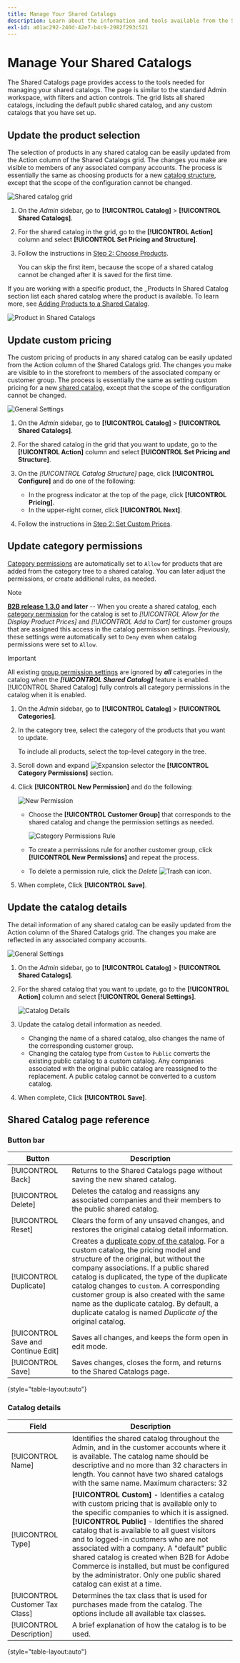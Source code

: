 ```yaml
---
title: Manage Your Shared Catalogs
description: Learn about the information and tools available from the Shared Catalogs page.
exl-id: a01ac292-240d-42e7-b4c9-2982f293c521
---
```

# Manage Your Shared Catalogs

The Shared Catalogs page provides access to the tools needed for managing your shared catalogs. The page is similar to the standard Admin workspace, with filters and action controls. The grid lists all shared catalogs, including the default public shared catalog, and any custom catalogs that you have set up.

## Update the product selection

The selection of products in any shared catalog can be easily updated from the Action column of the Shared Catalogs grid. The changes you make are visible to members of any associated company accounts. The process is essentially the same as choosing products for a new [catalog structure](catalog-shared-pricing-structure.md), except that the scope of the configuration cannot be changed.

![Shared catalog grid](./assets/shared-catalog-grid-set-pricing-structure.png)<!-- zoom -->

1. On the _Admin_ sidebar, go to **[!UICONTROL Catalog]** > **[!UICONTROL Shared Catalogs]**.

1. For the shared catalog in the grid, go to the **[!UICONTROL Action]** column and select **[!UICONTROL Set Pricing and Structure]**.

1. Follow the instructions in [Step 2: Choose Products](catalog-shared-pricing-structure.md).

   You can skip the first item, because the scope of a shared catalog cannot be changed after it is saved for the first time.

If you are working with a specific product, the _Products In Shared Catalog section list each shared catalog where the product is available. To learn more, see [Adding Products to a Shared Catalog](catalog-shared-product-add.md).

![Product in Shared Catalogs](./assets/shared-catalog-assigned.png)<!-- zoom -->

## Update custom pricing

The custom pricing of products in any shared catalog can be easily updated from the Action column of the Shared Catalogs grid. The changes you make are visible to in the storefront to members of the associated company or customer group. The process is essentially the same as setting custom pricing for a new [shared catalog](catalog-shared-pricing-structure.md), except that the scope of the configuration cannot be changed.

![General Settings](./assets/shared-catalog-grid-set-pricing-structure.png)<!-- zoom -->

1. On the _Admin_ sidebar, go to **[!UICONTROL Catalog]** > **[!UICONTROL Shared Catalogs]**.

1. For the shared catalog in the grid that you want to update, go to the **[!UICONTROL Action]** column and select **[!UICONTROL Set Pricing and Structure]**.

1. On the _[!UICONTROL Catalog Structure]_ page, click **[!UICONTROL Configure]** and do one of the following:

   - In the progress indicator at the top of the page, click **[!UICONTROL Pricing]**.
   - In the upper-right corner, click **[!UICONTROL Next]**.

1. Follow the instructions in [Step 2: Set Custom Prices](catalog-shared-pricing-structure.md).

## Update category permissions

[Category permissions](../catalog/category-permissions.md) are automatically set to `Allow` for products that are added from the category tree to a shared catalog. You can later adjust the permissions, or create additional rules, as needed.

>[!NOTE]
>
>**[B2B release 1.3.0](release-notes.md#b2b-v130) and later** -- When you create a shared catalog, each [category permission](../catalog/category-permissions.md) for the catalog is set to _[!UICONTROL Allow for the Display Product Prices]_ and _[!UICONTROL Add to Cart]_ for customer groups that are assigned this access in the catalog permission settings. Previously, these settings were automatically set to `Deny` even when catalog permissions were set to `Allow`.

>[!IMPORTANT]
>
>All existing [group permission settings](../configuration-reference/catalog/catalog.md#category-permissions) are ignored by **_all_** categories in the catalog when the **_[!UICONTROL Shared Catalog]_** feature is enabled. [!UICONTROL Shared Catalog] fully controls all category permissions in the catalog when it is enabled.

1. On the _Admin_ sidebar, go to **[!UICONTROL Catalog]** > **[!UICONTROL Categories]**.

1. In the category tree, select the category of the products that you want to update.

   To include all products, select the top-level category in the tree.

1. Scroll down and expand ![Expansion selector](../assets/icon-display-expand.png) the **[!UICONTROL Category Permissions]** section.

1. Click **[!UICONTROL New Permission]** and do the following:

   ![New Permission](./assets/category-permissions-new.png)<!-- zoom -->

   - Choose the **[!UICONTROL Customer Group]** that corresponds to the shared catalog and change the permission settings as needed.

      ![Category Permissions Rule](./assets/shared-catalog-category-permissions.png)<!-- zoom -->

   - To create a permissions rule for another customer group, click **[!UICONTROL New Permissions]** and repeat the process.

   - To delete a permission rule, click the _Delete_ ![Trash can](../assets/icon-delete-trashcan-solid.png) icon.

1. When complete, Click **[!UICONTROL Save]**.

## Update the catalog details

The detail information of any shared catalog can be easily updated from the Action column of the Shared Catalogs grid. The changes you make are reflected in any associated company accounts.

![General Settings](./assets/shared-catalog-grid-general-settings.png)<!-- zoom -->

1. On the _Admin_ sidebar, go to **[!UICONTROL Catalog]** > **[!UICONTROL Shared Catalogs]**.

1. For the shared catalog that you want to update, go to the **[!UICONTROL Action]** column and select **[!UICONTROL General Settings]**.

   ![Catalog Details](./assets/shared-catalog-update-details.png)<!-- zoom -->

1. Update the catalog detail information as needed.

   - Changing the name of a shared catalog, also changes the name of the corresponding customer group.
   - Changing the catalog type from `Custom` to `Public` converts the existing public catalog to a custom catalog. Any companies associated with the original public catalog are reassigned to the replacement. A public catalog cannot be converted to a custom catalog.

1. When complete, Click **[!UICONTROL Save]**.

## Shared Catalog page reference

### Button bar

|Button|Description|
|--- |--- |
|[!UICONTROL Back]|Returns to the Shared Catalogs page without saving the new shared catalog.|
|[!UICONTROL Delete]|Deletes the catalog and reassigns any associated companies and their members to the public shared catalog.|
|[!UICONTROL Reset]|Clears the form of any unsaved changes, and restores the original catalog detail information.|
|[!UICONTROL Duplicate]|Creates a [duplicate copy of the catalog](catalog-shared-create.md). For a custom catalog, the  pricing model and structure of the original, but without the company associations. If a public shared catalog is duplicated, the type of the duplicate catalog changes to `custom`. A corresponding customer group is also created with the same name as the duplicate catalog. By default, a duplicate catalog is named _Duplicate of_ the original catalog.|
|[!UICONTROL Save and Continue Edit]|Saves all changes, and keeps the form open in edit mode.|
|[!UICONTROL Save]|Saves changes, closes the form, and returns to the Shared Catalogs page.|

{style="table-layout:auto"}

### Catalog details

|Field|Description|
|--- |--- |
|[!UICONTROL Name]|Identifies the shared catalog throughout the Admin, and in the customer accounts where it is available. The catalog name should be descriptive and no more than 32 characters in length. You cannot have two shared catalogs with the same name. Maximum characters: 32|
|[!UICONTROL Type]|**[!UICONTROL Custom]** - Identifies a catalog with custom pricing that is available only to the specific companies to which it is assigned.<br/>**[!UICONTROL Public]** - Identifies the shared catalog that is available to all guest visitors and to logged-in customers who are not associated with a company. A "default" public shared catalog is created when B2B for Adobe Commerce is installed, but must be configured by the administrator. Only one public shared catalog can exist at a time.|
|[!UICONTROL Customer Tax Class]|Determines the tax class that is used for purchases made from the catalog. The options include all available tax classes.|
|[!UICONTROL Description]|A brief explanation of how the catalog is to be used.|

{style="table-layout:auto"}
